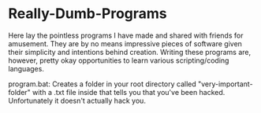 # Really-Dumb-Programs
Here lay the pointless programs I have made and shared with friends for amusement. They are by no means impressive pieces of software given their simplicity and intentions behind creation. Writing these programs are, however, pretty okay opportunities to learn various scripting/coding languages.

program.bat: Creates a folder in your root directory called "very-important-folder" with a .txt file inside that tells you that you've been hacked. Unfortunately it doesn't actually hack you. 
